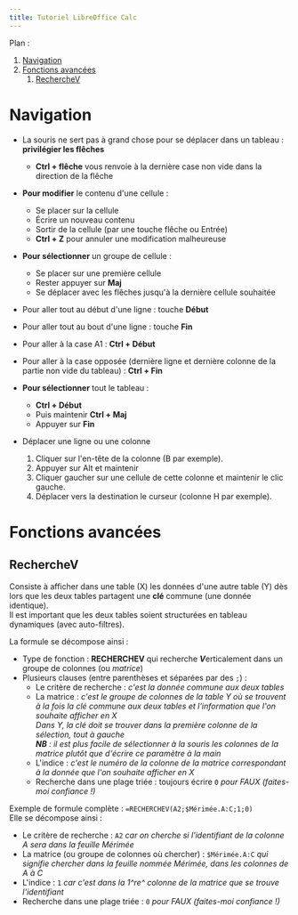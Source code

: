 ```yaml
---
title: Tutoriel LibreOffice Calc
---
```


Plan :

1. [Navigation](#t1)
2. [Fonctions avancées](#t2)
	1. [RechercheV](#t2-1)

[comment]: <> (FINET)



<a id='t1'/>

# Navigation

- La souris ne sert pas à grand chose pour se déplacer dans un tableau : **privilégier les flêches**

	- **Ctrl + flêche** vous renvoie à la dernière case non vide dans la direction de la flêche

- **Pour modifier** le contenu d'une cellule :
	- Se placer sur la cellule
	- Écrire un nouveau contenu
	- Sortir de la cellule (par une touche flêche ou Entrée)
	- **Ctrl + Z** pour annuler une modification malheureuse

- **Pour sélectionner** un groupe de cellule :
	- Se placer sur une première cellule
	- Rester appuyer sur **Maj**
	- Se déplacer avec les flêches jusqu'à la dernière cellule souhaitée


- Pour aller tout au début d'une ligne : touche **Début**
- Pour aller tout au bout d'une ligne : touche **Fin**
- Pour aller à la case A1 : **Ctrl + Début**
- Pour aller à la case opposée (dernière ligne et dernière colonne de la partie non vide du tableau) : **Ctrl + Fin**

- **Pour sélectionner** tout le tableau :
	- **Ctrl + Début**
	- Puis maintenir **Ctrl + Maj**
	- Appuyer sur **Fin**

- Déplacer une ligne ou une colonne

	1. Cliquer sur l'en-tête de la colonne (B par exemple).
	2. Appuyer sur Alt et maintenir
	3. Cliquer gaucher sur une cellule de cette colonne et maintenir le clic gauche.
	4. Déplacer vers la destination le curseur (colonne H par exemple).


<a id='t2'/>

# Fonctions avancées


<a id='t2-1'/>

## RechercheV

Consiste à afficher dans une table (X) les données d'une autre table (Y) dès lors que les deux tables partagent une **clé** commune (une donnée identique).\
Il est important que les deux tables soient structurées en tableau dynamiques (avec auto-filtres).

La formule se décompose ainsi :

- Type de fonction : **RECHERCHEV** qui recherche ***V***erticalement dans un groupe de colonnes (ou *matrice*)
- Plusieurs clauses (entre parenthèses et séparées par des `;`) :
	- Le critère de recherche : *c'est la donnée commune aux deux tables*
	- La matrice : *c'est le groupe de colonnes de la table Y où se trouvent à la fois la clé commune aux deux tables et l'information que l'on souhaite afficher en X\
		Dans Y, la clé doit se trouver dans la première colonne de la sélection, tout à gauche\
		**NB** : il est plus facile de sélectionner à la souris les colonnes de la matrice plutôt que d'écrire ce paramètre à la main*
	- L'indice : *c'est le numéro de la colonne de la matrice correspondant à la donnée que l'on souhaite afficher en X*
	- Recherche dans une plage triée : toujours écrire `0` *pour FAUX (faites-moi confiance !)*

Exemple de formule complète : `=RECHERCHEV(A2;$Mérimée.A:C;1;0)`\
Elle se décompose ainsi :

- Le critère de recherche : `A2` *car on cherche si l'identifiant de la colonne A sera dans la feuille Mérimée*
- La matrice (ou groupe de colonnes où chercher) : `$Mérimée.A:C` *qui signifie chercher dans la feuille nommée Mérimée, dans les colonnes de A à C*
- L'indice : `1` *car c'est dans la 1^re^ colonne de la matrice que se trouve l'identifiant*
- Recherche dans une plage triée : `0` *pour FAUX (faites-moi confiance !)*
